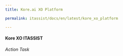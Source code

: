```yaml
---
title: Kore.ai XO Platform

permalink: itassist/docs/en/latest/kore_xo_platform

---
```

#### Kore XO ITASSIST
###### Action Task
[^1]: My reference.
[^2]: Every new line should be prefixed with 2 spaces.  
![alt text](https://developer.kore.ai/wp-content/uploads/ConversationalBot0.png)
